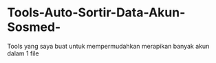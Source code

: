 # Tools-Auto-Sortir-Data-Akun-Sosmed-
Tools yang saya buat untuk mempermudahkan merapikan banyak akun dalam 1 file 
